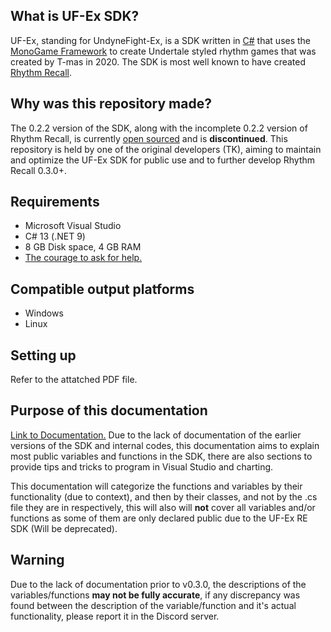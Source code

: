 ## What is UF-Ex SDK?
UF-Ex, standing for UndyneFight-Ex, is a SDK written in [C#](https://learn.microsoft.com/en-us/dotnet/csharp/) that uses the [MonoGame Framework](https://monogame.net/) to create Undertale styled rhythm games that was created by T-mas in 2020. The SDK is most well known to have created [Rhythm Recall](https://gamejolt.com/games/rhythmrecall/707354).

## Why was this repository made?
The 0.2.2 version of the SDK, along with the incomplete 0.2.2 version of Rhythm Recall, is currently [open sourced](https://github.com/Undertale-T-mas/UndyneFight-Ex-RE) and is **discontinued**. This repository is held by one of the original developers (TK), aiming to maintain and optimize the UF-Ex SDK for public use and to further develop Rhythm Recall 0.3.0+.

## Requirements
- Microsoft Visual Studio
- C# 13 (.NET 9)
- 8 GB Disk space, 4 GB RAM
- [The courage to ask for help.](https://discord.com/channels/1022852493903933510/1293941718584135710)

## Compatible output platforms
- Windows
- Linux

## Setting up
Refer to the attatched PDF file.

## Purpose of this documentation
[Link to Documentation.](https://uf-ex-development-team.github.io/UF-Ex-Engine/)
Due to the lack of documentation of the earlier versions of the SDK and internal codes, 
this documentation aims to explain most public variables and functions in the SDK, there are also sections to provide tips and tricks to program in Visual Studio and charting.

This documentation will categorize the functions and variables by their functionality (due to context), and then by their classes, and not by the .cs file they are in respectively, this will also  will **not** cover all variables and/or functions as some of them are only declared public due to the UF-Ex RE SDK (Will be deprecated).

## Warning
Due to the lack of documentation prior to v0.3.0, the descriptions of the variables/functions **may not be fully accurate**, if any discrepancy was found between the description of the variable/function and it's actual functionality, please report it in the Discord server.
